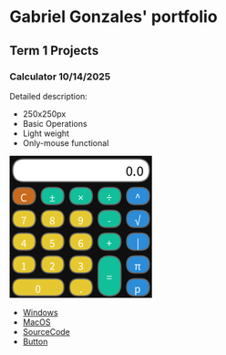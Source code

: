 # Gabriel Gonzales' portfolio

## Term 1 Projects

### Calculator 10/14/2025

Detailed description:
* 250x250px
* Basic Operations
* Light weight
* Only-mouse functional

![RunningCalculator](https://github.com/425656gabriel/portfolioB2/blob/main/images/calc.png?raw=true)

* [Windows](https://github.com/425656gabriel/portfolioB2/blob/main/src/Calc/windows-amd64.zip)
* [MacOS](https://github.com/425656gabriel/portfolioB2/blob/main/src/Calc/macos-aarch64.zip)
* [SourceCode](https://github.com/425656gabriel/portfolioB2/blob/main/src/Calculatorg.pde)
* [Button](https://github.com/425656gabriel/portfolioB2/blob/main/src/Button.pde)
